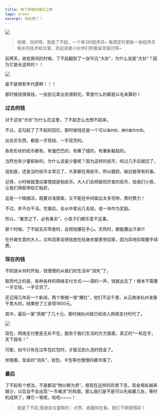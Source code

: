```yaml
---
title: 两个笨贼的爆红之旅
tags: Green
excerpt: 钱去哪了？
---
```

![](https://files.mdnice.com/user/26582/c815cfa1-9d0b-46c3-80f3-ca528a41b9fb.jpg)



> 哈喽，你好呀，我是了不起，一个奔3的程序员~
> 每周定时更新一些程序员相关的技术和文章，欢迎读者小伙伴们积极留言探讨呀~

前两天，收拾房间的时候，了不起翻到了一张10元“大钞”，为什么说是“大钞”？因为它是长这样的！！

![](https://files.mdnice.com/user/26582/29ba60af-b88a-4a30-a264-ad3636449de5.jpg)

是不是很有年代感啊！！！

那时候钱很值钱，一张拾元拿出去很耐花，零食什么的都是以毛来算的！

### 过去的钱

对于这张“大钞”为什么在这里，了不起怎么也想不起来。

不过，这勾起了了不起的回忆，那时候钱还是一个可以`看的到，摸的着的东西`。

出去买东西，都是一手现钱，一手现货的。

各色形状的纸币都有，有皱巴巴的，有撕了缝的，有重新黏贴的。

当然也有少量崭新的。为什么说是少量呢？因为这样的纸币，经过几手后就旧了。

说到底，还是当时纸币太常见了，大家都在用纸币，所以磨损，破旧是常有的事。

记得，小时候就激动事情就是粘纸币。大人们会把破损厉害的纸币，给我们小孩，让我们用胶带给它粘好。

这是一个精细活，既要对准图案，又不能在中间留出太多空隙，费时费力！

不过，并不白干活。完事后，会从中拿出几毛钱，或一块作为奖励。

所以，“重赏之下，必有勇夫”，小孩子们都乐意干这事。

那个时候，了不起去买零食时，会把钱攥在手心。天热时，都能攥出汗来!!!

在外做生意的大人，过年回家会把钱放在贴身衣服里带回家，因为异地存取要手续费。

### 现在的钱

不知道从何时开始，钱慢慢的从我们的生活中“消失”了。

取而代之的是，各种各样的网络支付方式——滴的一声，钱就出去了！根本不需要一手交钱，一手交货了。

还记得几年前一个新闻，两个笨贼一夜“爆红”，他们不远千里，从云南来杭州准备干票大的，结果抢了三家得1800元。

其中，最后一家“贡献”了几十元，那时候杭州就已经进入网络支付时代了。

![](https://files.mdnice.com/user/26582/ce64bb46-f5f5-4edf-badb-a573daaa7e4a.jpg)

现在，网络支付更是无处不在，服务于我们生活的方方面面，真正的“一机在手，天下我有！”

可能，如今只有在过年包红包时，才能见到久违的现金了。

伴随着，现金的“消失”，钱包，卡包等也慢慢的被冷落了。

### 最后

了不起有个想法，不是都说“物以稀为贵”，按现在这样的形势下去，现金用处越来越少，以后会不会出现“一币难求”的局面，那么我们是不是可以先收藏几张，等时机成熟了，赚它一笔呢，哈哈~~~~！


>我是了不起,感谢各位童鞋的：点赞、收藏和在看，我们下期更精彩！


















